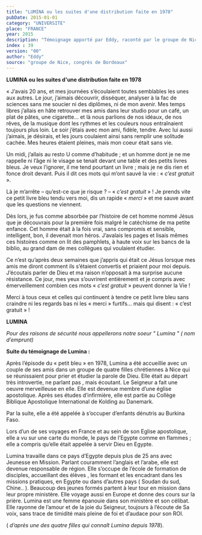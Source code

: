 ```yaml
---
title: "LUMINA ou les suites d'une distribution faite en 1978"
pubDate: 2015-01-01
category: "UNIVERSITE"
place: "FRANCE"
year: 2015
description: "Témoignage apporté par Eddy, raconté par le groupe de Nice au congrès de Bordeaux en 2015 :"
index : 39
version: "00"
author: "Eddy"
source: "groupe de Nice, congrès de Bordeaux"
---
```


**LUMINA ou les suites d'une distribution faite en 1978**

« J’avais 20 ans, et mes journées s’écoulaient toutes semblables les unes aux autres. Le jour, j’aimais découvrir, disséquer, analyser à la fac de sciences sans me soucier ni des diplômes, ni de mon avenir. Mes temps libres j’allais en hâte retrouver mes amis dans leur studio pour un café, un plat de pâtes, une cigarette… et là nous parlions de nos idéaux, de nos rêves, de la musique dont les rythmes et les couleurs nous entraînaient toujours plus loin. Le soir j’étais avec mon ami, fidèle, tendre. Avec lui aussi j’aimais, je désirais, et les jours coulaient ainsi sans remplir une solitude cachée. Mes heures étaient pleines, mais mon coeur était sans vie.

Un midi, j’allais au resto U comme d’habitude ; et un homme dont je ne me rappelle ni l’âge ni le visage se tenait devant une table et des petits livres bleus. Je veux l’ignorer, il me tend pourtant un livre ; mais je ne dis rien et fonce droit devant. Puis il dit ces mots qui m’ont sauvé la vie : « _c’est gratuit_ ».

Là je m’arrête – qu’est-ce que je risque ? – « _c’est gratuit_ » ! Je prends vite ce petit livre bleu tendu vers moi, dis un rapide « _merci_ » et me sauve avant que les questions ne viennent.

Dès lors, je fus comme absorbée par l’histoire de cet homme nommé Jésus que je découvrais pour la première fois malgré le catéchisme de ma petite enfance. Cet homme était à la fois vrai, sans compromis et sensible, intelligent, bon, il devenait mon héros. J’avalais les pages et lisais mêmes ces histoires comme on lit des pamphlets, à haute voix sur les bancs de la biblio, au grand dam de mes collègues qui voulaient étudier.

Ce n’est qu’après deux semaines que j’appris qui était ce Jésus lorsque mes amis me diront comment ils s’étaient convertis et priaient pour moi depuis. J’écoutais parler de Dieu et ma raison n’opposait à ma surprise aucune résistance. Ce jour, mes yeux s’ouvrirent entièrement et je compris avec émerveillement combien ces mots « _c’est gratuit_ » peuvent donner la Vie !

Merci à tous ceux et celles qui continuent à tendre ce petit livre bleu sans craindre ni les regards bas ni les « merci » furtifs… mais qui disent : « c’est gratuit » !

**LUMINA**

_Pour des raisons de sécurité nous appellerons notre soeur " Lumina " ( nom d’emprunt)_

**Suite du témoignage de Lumina :**

Après l’épisode du « petit bleu » en 1978, Lumina a été accueillie avec un couple de ses amis dans un groupe de quatre filles chrétiennes à Nice qui se réunissaient pour prier et étudier la parole de Dieu. Elle était au départ très introvertie, ne parlant pas , mais écoutant. Le Seigneur a fait une oeuvre merveilleuse en elle. Elle est devenue membre d’une église apostolique. Après ses études d’infirmière, elle est partie au Collège Biblique Apostolique International de Kolding au Danemark.

Par la suite, elle a été appelée à s’occuper d’enfants dénutris au Burkina Faso.

Lors d’un de ses voyages en France et au sein de son Eglise apostolique, elle a vu sur une carte du monde, le pays de l’Egypte comme en flammes ; elle a compris qu’elle était appelée à servir Dieu en Egypte.

Lumina travaille dans ce pays d’Egypte depuis plus de 25 ans avec Jeunesse en Mission. Parlant couramment l’anglais et l’arabe, elle est devenue responsable de région. Elle s’occupe de l’école de formation de disciples, accueillant des élèves , les formant et les encadrant dans les missions pratiques, en Egypte ou dans d’autres pays ( Soudan du sud, Chine.. ). Beaucoup des jeunes formés partent à leur tour en mission dans leur propre ministère. Elle voyage aussi en Europe et donne des cours sur la prière. Lumina est une femme épanouie dans son ministère et son célibat. Elle rayonne de l’amour et de la joie du Seigneur, toujours à l’écoute de Sa voix, sans trace de timidité mais pleine de foi et d’audace pour son ROI.

( _d’après une des quatre filles qui connaît Lumina depuis 1978_).